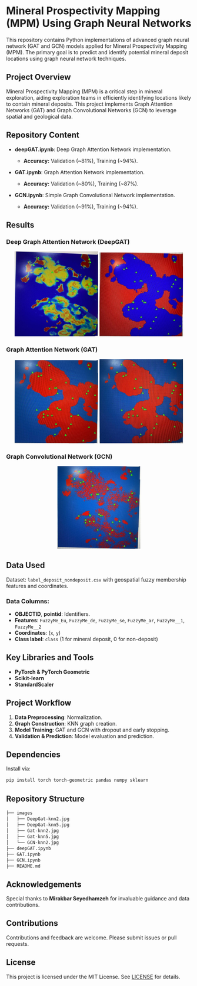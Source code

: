 # Mineral Prospectivity Mapping (MPM) Using Graph Neural Networks

This repository contains Python implementations of advanced graph neural network (GAT and GCN) models applied for Mineral Prospectivity Mapping (MPM). The primary goal is to predict and identify potential mineral deposit locations using graph neural network techniques.

## Project Overview

Mineral Prospectivity Mapping (MPM) is a critical step in mineral exploration, aiding exploration teams in efficiently identifying locations likely to contain mineral deposits. This project implements Graph Attention Networks (GAT) and Graph Convolutional Networks (GCN) to leverage spatial and geological data.

## Repository Content

- **deepGAT.ipynb**: Deep Graph Attention Network implementation.
  - **Accuracy:** Validation (~81%), Training (~94%).

- **GAT.ipynb**: Graph Attention Network implementation.
   - **Accuracy:** Validation (~80%), Training (~87%).

- **GCN.ipynb**: Simple Graph Convolutional Network implementation.
  - **Accuracy:** Validation (~91%), Training (~94%).


## Results

### Deep Graph Attention Network (DeepGAT)

<p align="center">
  <img src="/images/DeepGat-knn2.jpg" width="45%" />
  <img src="/images/DeepGat-knn5.jpg" width="45%" />
</p>

### Graph Attention Network (GAT)

<p align="center">
  <img src="/images/Gat-knn2.jpg" width="45%" />
  <img src="/images/Gat-knn5.jpg" width="45%" />
</p>

### Graph Convolutional Network (GCN)

<p align="center">
  <img src="/images/GCN-knn2.jpg" width="45%" />
</p>


## Data Used

Dataset: `label_deposit_nondeposit.csv` with geospatial fuzzy membership features and coordinates.

### Data Columns:
- **OBJECTID**, **pointid**: Identifiers.
- **Features**: `FuzzyMe_Eu`, `FuzzyMe_de`, `FuzzyMe_se`, `FuzzyMe_ar`, `FuzzyMe__1`, `FuzzyMe__2`
- **Coordinates**: (`x`, `y`)
- **Class label**: `class` (1 for mineral deposit, 0 for non-deposit)

## Key Libraries and Tools
- **PyTorch & PyTorch Geometric**
- **Scikit-learn**
- **StandardScaler**

## Project Workflow
1. **Data Preprocessing**: Normalization.
2. **Graph Construction**: KNN graph creation.
3. **Model Training**: GAT and GCN with dropout and early stopping.
4. **Validation & Prediction**: Model evaluation and prediction.

## Dependencies

Install via:
```bash
pip install torch torch-geometric pandas numpy sklearn
```

## Repository Structure
```
├── images
│   ├── DeepGat-knn2.jpg
│   ├── DeepGat-knn5.jpg
│   ├── Gat-knn2.jpg
│   ├── Gat-knn5.jpg
│   └── GCN-knn2.jpg
├── deepGAT.ipynb
├── GAT.ipynb
├── GCN.ipynb
├── README.md
```

## Acknowledgements
Special thanks to **Mirakbar Seyedhamzeh** for invaluable guidance and data contributions.

## Contributions
Contributions and feedback are welcome. Please submit issues or pull requests.

## License
This project is licensed under the MIT License. See [LICENSE](LICENSE) for details.
